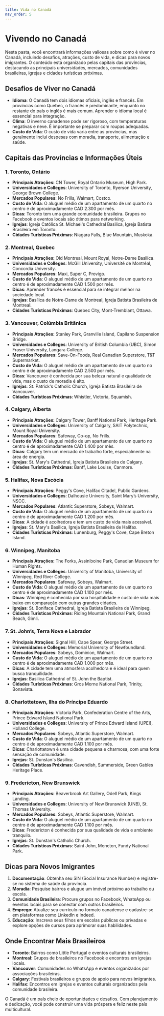 ```yaml
---
title: Vida no Canadá
nav_order: 5
---
```




# Vivendo no Canadá

Nesta pasta, você encontrará informações valiosas sobre como é viver no Canadá, incluindo desafios, atrações, custo de vida, e dicas para novos imigrantes. O conteúdo está organizado pelas capitais das províncias, destacando as principais universidades, mercados, comunidades brasileiras, igrejas e cidades turísticas próximas.

## Desafios de Viver no Canadá

- **Idioma**: O Canadá tem dois idiomas oficiais, inglês e francês. Em províncias como Quebec, o francês é predominante, enquanto no restante do país o inglês é mais comum. Aprender o idioma local é essencial para integração.
- **Clima**: O inverno canadense pode ser rigoroso, com temperaturas negativas e neve. É importante se preparar com roupas adequadas.
- **Custo de Vida**: O custo de vida varia entre as províncias, mas geralmente inclui despesas com moradia, transporte, alimentação e saúde.

## Capitais das Províncias e Informações Úteis

### 1. **Toronto, Ontário**
- **Principais Atrações**: CN Tower, Royal Ontario Museum, High Park.
- **Universidades e Colleges**: University of Toronto, Ryerson University, George Brown College.
- **Mercados Populares**: No Frills, Walmart, Costco.
- **Custo de Vida**: O aluguel médio de um apartamento de um quarto no centro é de aproximadamente CAD 2.300 por mês.
- **Dicas**: Toronto tem uma grande comunidade brasileira. Grupos no Facebook e eventos locais são ótimos para networking.
- **Igrejas**: Igreja Católica St. Michael's Cathedral Basilica, Igreja Batista Brasileira em Toronto.
- **Cidades Turísticas Próximas**: Niagara Falls, Blue Mountain, Muskoka.

### 2. **Montreal, Quebec**
- **Principais Atrações**: Old Montreal, Mount Royal, Notre-Dame Basilica.
- **Universidades e Colleges**: McGill University, Université de Montréal, Concordia University.
- **Mercados Populares**: Maxi, Super C, Provigo.
- **Custo de Vida**: O aluguel médio de um apartamento de um quarto no centro é de aproximadamente CAD 1.500 por mês.
- **Dicas**: Aprender francês é essencial para se integrar melhor na sociedade local.
- **Igrejas**: Basílica de Notre-Dame de Montreal, Igreja Batista Brasileira de Montreal.
- **Cidades Turísticas Próximas**: Quebec City, Mont-Tremblant, Ottawa.

### 3. **Vancouver, Colúmbia Britânica**
- **Principais Atrações**: Stanley Park, Granville Island, Capilano Suspension Bridge.
- **Universidades e Colleges**: University of British Columbia (UBC), Simon Fraser University, Langara College.
- **Mercados Populares**: Save-On-Foods, Real Canadian Superstore, T&T Supermarket.
- **Custo de Vida**: O aluguel médio de um apartamento de um quarto no centro é de aproximadamente CAD 2.500 por mês.
- **Dicas**: Vancouver é conhecida por sua beleza natural e qualidade de vida, mas o custo de moradia é alto.
- **Igrejas**: St. Patrick's Catholic Church, Igreja Batista Brasileira de Vancouver.
- **Cidades Turísticas Próximas**: Whistler, Victoria, Squamish.

### 4. **Calgary, Alberta**
- **Principais Atrações**: Calgary Tower, Banff National Park, Heritage Park.
- **Universidades e Colleges**: University of Calgary, SAIT Polytechnic, Mount Royal University.
- **Mercados Populares**: Safeway, Co-op, No Frills.
- **Custo de Vida**: O aluguel médio de um apartamento de um quarto no centro é de aproximadamente CAD 1.400 por mês.
- **Dicas**: Calgary tem um mercado de trabalho forte, especialmente na área de energia.
- **Igrejas**: St. Mary's Cathedral, Igreja Batista Brasileira de Calgary.
- **Cidades Turísticas Próximas**: Banff, Lake Louise, Canmore.

### 5. **Halifax, Nova Escócia**
- **Principais Atrações**: Peggy's Cove, Halifax Citadel, Public Gardens.
- **Universidades e Colleges**: Dalhousie University, Saint Mary’s University, NSCC.
- **Mercados Populares**: Atlantic Superstore, Sobeys, Walmart.
- **Custo de Vida**: O aluguel médio de um apartamento de um quarto no centro é de aproximadamente CAD 1.200 por mês.
- **Dicas**: A cidade é acolhedora e tem um custo de vida mais acessível.
- **Igrejas**: St. Mary's Basilica, Igreja Batista Brasileira de Halifax.
- **Cidades Turísticas Próximas**: Lunenburg, Peggy's Cove, Cape Breton Island.

### 6. **Winnipeg, Manitoba**
- **Principais Atrações**: The Forks, Assiniboine Park, Canadian Museum for Human Rights.
- **Universidades e Colleges**: University of Manitoba, University of Winnipeg, Red River College.
- **Mercados Populares**: Safeway, Sobeys, Walmart.
- **Custo de Vida**: O aluguel médio de um apartamento de um quarto no centro é de aproximadamente CAD 1.100 por mês.
- **Dicas**: Winnipeg é conhecida por sua hospitalidade e custo de vida mais baixo em comparação com outras grandes cidades.
- **Igrejas**: St. Boniface Cathedral, Igreja Batista Brasileira de Winnipeg.
- **Cidades Turísticas Próximas**: Riding Mountain National Park, Grand Beach, Gimli.

### 7. **St. John’s, Terra Nova e Labrador**
- **Principais Atrações**: Signal Hill, Cape Spear, George Street.
- **Universidades e Colleges**: Memorial University of Newfoundland.
- **Mercados Populares**: Sobeys, Dominion, Walmart.
- **Custo de Vida**: O aluguel médio de um apartamento de um quarto no centro é de aproximadamente CAD 1.000 por mês.
- **Dicas**: A cidade tem uma atmosfera acolhedora e é ideal para quem busca tranquilidade.
- **Igrejas**: Basilica Cathedral of St. John the Baptist.
- **Cidades Turísticas Próximas**: Gros Morne National Park, Trinity, Bonavista.

### 8. **Charlottetown, Ilha do Príncipe Eduardo**
- **Principais Atrações**: Victoria Park, Confederation Centre of the Arts, Prince Edward Island National Park.
- **Universidades e Colleges**: University of Prince Edward Island (UPEI), Holland College.
- **Mercados Populares**: Sobeys, Atlantic Superstore, Walmart.
- **Custo de Vida**: O aluguel médio de um apartamento de um quarto no centro é de aproximadamente CAD 1.100 por mês.
- **Dicas**: Charlottetown é uma cidade pequena e charmosa, com uma forte sensação de comunidade.
- **Igrejas**: St. Dunstan's Basilica.
- **Cidades Turísticas Próximas**: Cavendish, Summerside, Green Gables Heritage Place.

### 9. **Fredericton, New Brunswick**
- **Principais Atrações**: Beaverbrook Art Gallery, Odell Park, Kings Landing.
- **Universidades e Colleges**: University of New Brunswick (UNB), St. Thomas University.
- **Mercados Populares**: Sobeys, Atlantic Superstore, Walmart.
- **Custo de Vida**: O aluguel médio de um apartamento de um quarto no centro é de aproximadamente CAD 1.100 por mês.
- **Dicas**: Fredericton é conhecida por sua qualidade de vida e ambiente tranquilo.
- **Igrejas**: St. Dunstan's Catholic Church.
- **Cidades Turísticas Próximas**: Saint John, Moncton, Fundy National Park.

## Dicas para Novos Imigrantes

1. **Documentação**: Obtenha seu SIN (Social Insurance Number) e registre-se no sistema de saúde da província.
2. **Moradia**: Pesquise bairros e alugue um imóvel próximo ao trabalho ou escola.
3. **Comunidade Brasileira**: Procure grupos no Facebook, WhatsApp ou eventos locais para se conectar com outros brasileiros.
4. **Emprego**: Atualize seu currículo no formato canadense e cadastre-se em plataformas como LinkedIn e Indeed.
5. **Educação**: Inscreva seus filhos em escolas públicas ou privadas e explore opções de cursos para aprimorar suas habilidades.

## Onde Encontrar Mais Brasileiros

- **Toronto**: Bairros como Little Portugal e eventos culturais brasileiros.
- **Montreal**: Grupos de brasileiros no Facebook e encontros em igrejas locais.
- **Vancouver**: Comunidades no WhatsApp e eventos organizados por associações brasileiras.
- **Calgary**: Festivais brasileiros e grupos de apoio para novos imigrantes.
- **Halifax**: Encontros em igrejas e eventos culturais organizados pela comunidade brasileira.

O Canadá é um país cheio de oportunidades e desafios. Com planejamento e dedicação, você pode construir uma vida próspera e feliz neste país multicultural.
